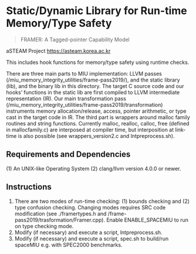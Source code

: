 # Static/Dynamic Library for Run-time Memory/Type Safety

> FRAMER: A Tagged-pointer Capability Model
 
aSTEAM Project https://asteam.korea.ac.kr

This includes hook functions for memory/type safety using 
runtime checks.

There are three main parts to MIU implementation: 
LLVM passes (/miu_memory_integrity_utilities/frame-pass2019/), 
and the static library (lib), and the binary lib in this directory. 
The target C source code and our hooks’ functions in the static lib 
are first compiled to LLVM intermediate representation (IR). 
Our main transformation pass (/miu_memory_integrity_utilities/frame-pass2019/transformation)
instruments memory allocation/release, access, 
pointer arithmetic, or type cast in the target code in IR. 
The third part is wrappers around malloc family routines and string functions. 
Currently malloc, realloc, calloc, free (defined in mallocfamily.c) 
are interposed at compiler time,
but interposition at link-time is also possible 
(see wrappers_version2.c and lntpreprocess.sh).


## Requirements and Dependencies

(1) An UNIX-like Operating System
(2) clang/llvm version 4.0.0 or newer.

## Instructions

1. There are two modes of run-time checking: (1) bounds checking and 
   (2) type confusion checking. Changing modes requires SRC code
    modification (see ./framertypes.h and /frame-pass2019/trasformation/Framer.cpp). 
    Enable ENABLE_SPACEMIU to run on type checking mode.
2. Modify (if necessary) and execute a script, lntpreprocess.sh.
3. Modify (if necessary) and execute a script, spec.sh to build/run spaceMIU 
   e.g. with SPEC2000 benchmarks.

    

